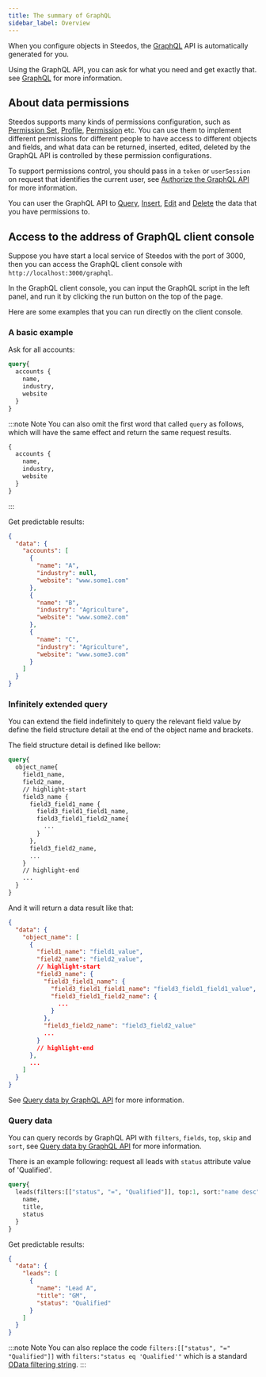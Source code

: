 ```yaml
---
title: The summary of GraphQL
sidebar_label: Overview
---
```


When you configure objects in Steedos, the [GraphQL](https://graphql.org/) API is automatically generated for you.

Using the GraphQL API, you can ask for what you need and get exactly that. see [GraphQL](https://graphql.org/) for more information.

## About data permissions

Steedos supports many kinds of permissions configuration, such as [Permission Set](/docs/metadata/permission_set), [Profile](/docs/metadata/profile), [Permission](/docs/metadata/object/permission) etc. You can use them to implement different permissions for different people to have access to different objects and fields, and what data can be returned, inserted, edited, deleted by the GraphQL API is controlled by these permission configurations.

To support permissions control, you should pass in a `token` or `userSession` on request that identifies the current user, see [Authorize the GraphQL API](/docs/api/graphql_auth) for more information.

You can user the GraphQL API to [Query](/docs/api/graphql_query), [Insert](/docs/api/graphql_add), [Edit](/docs/api/graphql_edit) and [Delete](/docs/api/graphql_delete) the data that you have permissions to.

## Access to the address of GraphQL client console

Suppose you have start a local service of Steedos with the port of 3000, then you can access the GraphQL client console with `http://localhost:3000/graphql`.

In the GraphQL client console, you can input the GraphQL script in the left panel, and run it by clicking the run button on the top of the page.

Here are some examples that you can run directly on the client console.

### A basic example

Ask for all accounts:

```graphql
query{
  accounts {
    name,
    industry,
    website
  }
}
```

:::note Note
You can also omit the first word that called `query` as follows, which will have the same effect and return the same request results.

```graphql
{
  accounts {
    name,
    industry,
    website
  }
}
```

:::

Get predictable results:

```json
{
  "data": {
    "accounts": [
      {
        "name": "A",
        "industry": null,
        "website": "www.some1.com"
      },
      {
        "name": "B",
        "industry": "Agriculture",
        "website": "www.some2.com"
      },
      {
        "name": "C",
        "industry": "Agriculture",
        "website": "www.some3.com"
      }
    ]
  }
}
```

### Infinitely extended query

You can extend the field indefinitely to query the relevant field value by define the field structure detail at the end of the object name and brackets.

The field structure detail is defined like bellow:

```graphql
query{
  object_name{
    field1_name,
    field2_name,
    // highlight-start
    field3_name {
      field3_field1_name {
        field3_field1_field1_name,
        field3_field1_field2_name{
          ...
        }
      },
      field3_field2_name,
      ...
    }
    // highlight-end
    ...
  }
}
```

And it will return a data result like that:

```json
{
  "data": {
    "object_name": [
      {
        "field1_name": "field1_value",
        "field2_name": "field2_value",
        // highlight-start
        "field3_name": {
          "field3_field1_name": {
            "field3_field1_field1_name": "field3_field1_field1_value",
            "field3_field1_field2_name": {
              ...
            }
          },
          "field3_field2_name": "field3_field2_value"
          ...
        }
        // highlight-end
      },
      ...
    ]
  }
}
```

See [Query data by GraphQL API](/docs/api/graphql_query#field-structure-detail) for more information.

### Query data

You can query records by GraphQL API with `filters`, `fields`, `top`, `skip` and `sort`, see [Query data by GraphQL API](/docs/api/graphql_query) for more information.

There is an example following: request all leads with `status` attribute value of 'Qualified'.

```graphql
query{
  leads(filters:[["status", "=", "Qualified"]], top:1, sort:"name desc"){
    name,
    title,
    status
  }
}
```

Get predictable results:

```json
{
  "data": {
    "leads": [
      {
        "name": "Lead A",
        "title": "GM",
        "status": "Qualified"
      }
    ]
  }
}
```

:::note Note
You can also replace the code `filters:[["status", "=" "Qualified"]]` with `filters:"status eq 'Qualified'"` which is a standard [OData filtering string](https://docs.oasis-open.org/odata/odata/v4.01/os/part1-protocol/odata-v4.01-os-part1-protocol.html#sec_SystemQueryOptionfilter).
:::

